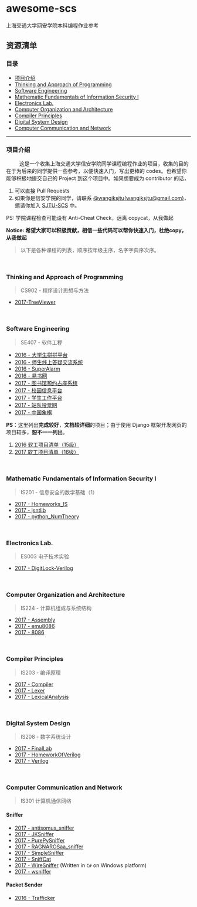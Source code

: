# awesome-scs
上海交通大学网安学院本科编程作业参考


## 资源清单

### 目录

* [项目介绍](#项目介绍)
* [Thinking and Approach of Programming](#cs902)
* [Software Engineering](#se407)
* [Mathematic Fundamentals of Information Security I](#is201)
* [Electronics Lab.](#es003)
* [Computer Organization and Architecture](#is224)
* [Compiler Principles](#is203)
* [Digital System Design](#is208)
* [Computer Communication and Network](#is301)

---

<!--* [Operating System](#operating-system) -->
<!--* [Principles and Applications of Embedded System](#is222) -->
<!--* [Course Design on Application Software](#is305) -->
<!--* [Principles of Computer Virus](#is217) -->

### 项目介绍

&emsp; &emsp; 这是一个收集上海交通大学信安学院同学课程编程作业的项目，收集的目的在于为后来的同学提供一些参考，以便快速入门，写出更棒的 codes。也希望你能够积极地提交自己的 Project 到这个项目中。如果想要成为 contributor 的话，

1. 可以直接 Pull Requests
2. 如果你是信安学院的同学，请联系 [@wangjksjtu(wangjksjtu@gmail.com)](https://github.com/wangjksjtu)，邀请你加入 [SJTU-SCS](https://github.com/SJTU-SCS) 中。

PS: 学院课程检查可能设有 Anti-Cheat Check，远离 copycat，从我做起

**Notice: 希望大家可以积极贡献，相信一些代码可以帮你快速入门，杜绝copy，从我做起**

> 以下是各种课程的列表，顺序按年级主序，名字字典序次序。

&nbsp;

<a name="cs902"> </a>

### Thinking and Approach of Programming
> CS902 - 程序设计思想与方法

* [2017-TreeViewer](https://github.com/JarryShaw/TreeViewer)

&nbsp;

<a name="se407"> </a>

### Software Engineering
> SE407 - 软件工程

* [2016 - 大学生拼拼平台](https://github.com/jeklen/PingPing)
* [2016 - 师生线上答疑交流系统](https://github.com/RAGNAROSaa/Q-A-online)
* [2016 - SuperAlarm](https://github.com/wangjksjtu/SuperAlarm)
* [2016 - 易书网](https://github.com/shenqili/Yishuwang)
* [2017 - 图书馆预约占座系统](https://github.com/SE407-2017/FinalProject-library-seats-reservation)
* [2017 - 校园信息平台](https://github.com/SE407-2017/campus-information-platform/)
* [2017 - 学生工作平台](https://github.com/SE407-2017/StudentJobManagement)
* [2017 - 站队投票网](https://github.com/SE407-2017/Taking-Sides)
* [2017 - 中国象棋](https://github.com/JiNianLuo/chessboard_Chinese-chess)

__PS__：这里列出**完成较好**，**文档较详细**的项目；由于使用 Django 框架开发网页的项目较多，__恕不一一列出__。

1. [2016 软工项目清单（15级）](https://github.com/mayinghua/SJTU_SoftwareEngineering/issues/36)
2. [2017 软工项目清单（16级）](https://github.com/SE407-2017)

&nbsp;

<a name="is201"> </a>

### Mathematic Fundamentals of Information Security I
> IS201 - 信息安全的数学基础（1）

* [2017 - Homeworks_IS](https://github.com/somecat1996/Homeworks_IS)
* [2017 - jsntlib](https://github.com/JarryShaw/jsntlib/tree/master)
* [2017 - python_NumTheory](https://github.com/wangjksjtu/python_NumTheory)

&nbsp;

<a name="es003"> </a>

### Electronics Lab.
> ES003 电子技术实验

* [2017 - DigitLock-Verilog](https://github.com/JarryShaw/DigitLock-Verilog)

&nbsp;

<a name="is224"> </a>

### Computer Organization and Architecture
> IS224 - 计算机组成与系统结构

* [2017 - Assembly](https://github.com/wangjksjtu/IS-Assignments/tree/master/IS224)
* [2017 - emu8086](https://github.com/somecat1996/emu8086)
* [2017 - 8086](https://github.com/JarryShaw/8086)

&nbsp;

<a name="is203"> </a>

### Compiler Principles
> IS203 - 编译原理

* [2017 - Compiler](https://github.com/JarryShaw/Compiler)
* [2017 - Lexer](https://github.com/wangjksjtu/IS-Assignments/tree/master/IS203)
* [2017 - LexicalAnalysis](https://github.com/somecat1996/LexicalAnalysis)

&nbsp;

<a name="is208"> </a>

### Digital System Design
> IS208 - 数字系统设计

* [2017 - FinalLab](https://github.com/wangjksjtu/IS-Assignments/tree/master/IS208)
* [2017 - HomeworkOfVerilog](https://github.com/somecat1996/HomeworkOfVerilog)
* [2017 - Verilog](https://github.com/JarryShaw/Verilog)

&nbsp;

<a name="is301"> </a>

### Computer Communication and Network
> IS301 计算机通信网络

#### Sniffer

* [2017 - antisomus_sniffer](https://github.com/AntiSomnus/sniffer)
* [2017 - JKSniffer](https://github.com/wangjksjtu/JKSniffer)
* [2017 - PurePySniffer](https://github.com/phyank/PurePySniffer)
* [2017 - RAGNAROSaa_sniffer](https://github.com/RAGNAROSaa/Sniffer)
* [2017 - SimpleSniffer](https://github.com/zqzqz/SimpleSniffer)
* [2017 - SniffCat](https://github.com/somecat1996/SniffCat)
* [2017 - WireSniffer](https://github.com/cpeggg/WireSniffer) (Written in `C#` on Windows platform)
* [2017 - wsniffer](https://github.com/waderwu/wsniffer)

#### Packet Sender

* [2016 - Trafficker](https://github.com/LyleMi/Trafficker)

<!--
&nbsp;

<a name="is206"> </a>

### Operating System
> IS206 - 操作系统
-->

<!--
&nbsp;

<a name="is222"> </a>

### Principles and Applications of Embedded System
> IS222 - 嵌入式系统原理与应用
-->

<!--
&nbsp;

<a name="is305"> </a>

### Course Design on Application Software
> IS305 - 应用软件课程设计
-->

<!--
&nbsp;

<a name="is217"> </a>

### Principles of Computer Virus
> IS217 - 计算机病毒原理
-->
